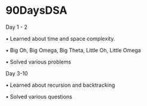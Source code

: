 # 90DaysDSA

Day 1 - 2

 •	Learned about time and space complexity.
 
 •	Big Oh, Big Omega, Big Theta, Little Oh, Little Omega
 
 •	Solved various problems

Day 3-10

•	Learned about recursion and backtracking

•	Solved various questions 
